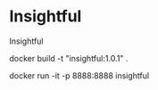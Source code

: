 # Insightful
Insightful

docker build -t "insightful:1.0.1" .

docker run -it -p 8888:8888 insightful
